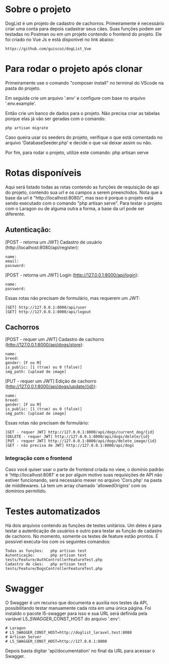 # Sobre o projeto


DogList é um projeto de cadastro de cachorros. Primeiramente é necessário criar uma conta para depois cadastrar seus cães. Suas funções podem ser testadas no Postman ou em um projeto contendo o frontend do projeto. Ele foi criado no Vue Js e está disponível no link abaixo:
```
https://github.com/guiscoz/dogList_Vue
```


# Para rodar o projeto após clonar


Primeiramente use o comando "composer install" no terminal do VScode na pasta do projeto.

Em seguida crie um arquivo '.env' e configure com base no arquivo '.env.example'.

Então crie um banco de dados para o projeto. Não precisa criar as tabelas porque elas já vão ser geradas com o comando: 
```
php artisan migrate
```


Caso queira usar os seeders do projeto, verifique o que está comentado no arquivo 'DatabaseSeeder.php' e decide o que vai deixar assim ou não.

Por fim, para rodar o projeto, utilize este comando: php artisan serve


# Rotas disponíveis


Aqui será listado todas as rotas contendo as funções de requisição de api do projeto, contendo sua url e os campos a serem preenchidos. Nota que a base da url é "http://localhost:8080/", mas isso é porque o projeto está sendo executado com o comando "php artisan serve". Para testar o projeto com o Laragon ou de alguma outra a forma, a base da url pode ser diferente.


## Autenticação:


[POST - retorna um JWT] Cadastro de usuário (http://localhost:8080/api/register):
```
name:
email:
password:
```


[POST - retorna um JWT] Login (http://127.0.0.1:8000/api/login):
```
name:
password:
```


Essas rotas não precisam de formulário, mas requerem um JWT:
```
[GET] http://127.0.0.1:8000/api/user
[GET] http://127.0.0.1:8000/api/logout
```


## Cachorros


[POST - requer um JWT] Cadastro de cachorro (http://127.0.0.1:8000/api/dogs/store):
```
name: 
breed: 
gender: [F ou M]
is_public: [1 (true) ou 0 (false)]
img_path: [upload de image]
```


[PUT - requer um JWT] Edição de cachorro (http://127.0.0.1:8000/api/dogs/update/{id}):
```
name: 
breed: 
gender: [F ou M]
is_public: [1 (true) ou 0 (false)]
img_path: [upload de image]
```


Essas rotas não precisam de formulário:
```
[GET - requer JWT] http://127.0.0.1:8000/api/dogs/current_dog/{id}
[DELETE - requer JWT] http://127.0.0.1:8000/api/dogs/delete/{id}
[PUT - requer JWT] http://127.0.0.1:8000/api/dogs/delete_image/{id}
[GET - não precisa de JWT] http://127.0.0.1:8000/api/dogs
```


### Integração com o frontend


Caso você quiser usar o parte de frontend criada no view, o domínio padrão é 'http://localhost:8081' e se por algum motivo suas requisições de API não estiver funcionando, será necessário mexer no arquivo 'Cors.php' na pasta de middlewares. Lá tem um array chamado 'allowedOrigins' com os domínios permitido.


# Testes automatizados


Há dois arquivos contendo as funções de testes unitários. Um deles é para testar a autenticação de usuários e outro para testar as função de cadastro de cachorro. No momento, somente os testes de feature estão prontos. É possível executa-los com os seguintes comandos:
```
Todas as funções:   php artisan test
Autenticação:       php artisan test tests/Feature/AuthControllerFeatureTest.php
Cadastro de cães:   php artisan test tests/Feature/DogsControllerFeatureTest.php
```



# Swagger

O Swagger é um recurso que documenta e auxilia nos testes da API, possibilitando testar manuamente cada rota em uma única página. Foi instaldo o pacote l5-swagger para isso e sua URL será definida pela variável L5_SWAGGER_CONST_HOST do arquivo '.env':
```
# Laragon
# L5_SWAGGER_CONST_HOST=http://doglist_laravel.test:8080
# Artisan Server
# L5_SWAGGER_CONST_HOST=http://127.0.0.1:8000
``` 
Depois basta digitar 'api/documentation' no final da URL para acessar o Swagger.